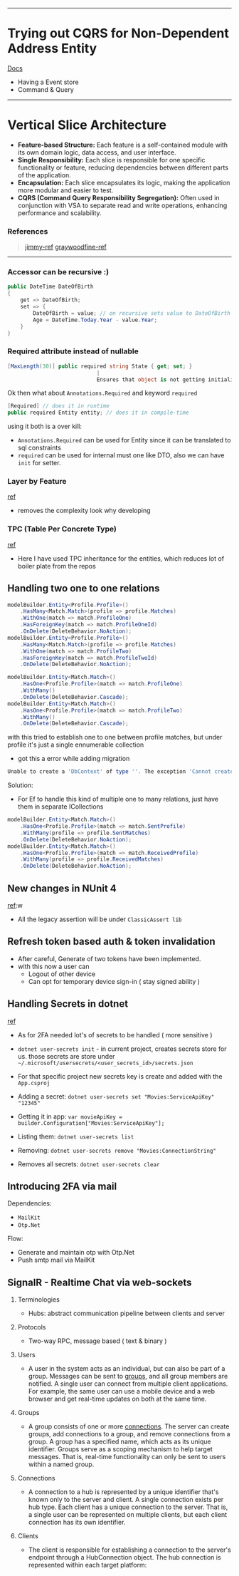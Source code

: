 
---
# Trying out CQRS for Non-Dependent Address Entity
[Docs](https://www.telerik.com/blogs/applying-cqrs-pattern-aspnet-core-application)
- Having a Event store
- Command & Query

---
# Vertical Slice Architecture
- **Feature-based Structure:** Each feature is a self-contained module with its own domain logic, data access, and user interface.
- **Single Responsibility:** Each slice is responsible for one specific functionality or feature, reducing dependencies between different parts of the application.
- **Encapsulation:** Each slice encapsulates its logic, making the application more modular and easier to test.
- **CQRS (Command Query Responsibility Segregation):** Often used in conjunction with VSA to separate read and write operations, enhancing performance and scalability.

### References
> [jimmy-ref](https://www.jimmybogard.com/vertical-slice-architecture/)
> [graywoodfine-ref](https://garywoodfine.com/implementing-vertical-slice-architecture/)

--- 
### Accessor can be recursive :)
```csharp
public DateTime DateOfBirth  
{  
    get => DateOfBirth;  
    set => {
		DateOfBirth = value; // on recursive sets value to DateOfBirth
	    Age = DateTime.Today.Year - value.Year;  
	}
}
```
### Required attribute instead of nullable
```csharp
[MaxLength(30)] public required string State { get; set; }
							|
							Ensures that object is not getting initialized without passing those properties
```

Ok then what about `Annotations.Required` and keyword `required`
```cs
[Required] // does it in runtime
public required Entity entity; // does it in compile-time
```
using it both is a over kill:
- `Annotations.Required` can be used for Entity since it  can be translated to sql constraints
- `required` can be used for internal must one like DTO, also we can have `init` for setter.


### Layer by Feature 
[ref](https://www.jimmybogard.com/vertical-slice-architecture/)
- removes the complexity look why developing

### TPC (Table Per Concrete Type)
[ref](https://www.scholarhat.com/tutorial/entityframework/understanding-inheritance-in-entity-**framework)
- Here I have used TPC inheritance for the entities, which reduces lot of boiler plate from the repos

## Handling two one to one relations
```csharp
modelBuilder.Entity<Profile.Profile>()  
    .HasMany<Match.Match>(profile => profile.Matches)  
    .WithOne(match => match.ProfileOne)  
    .HasForeignKey(match => match.ProfileOneId)  
    .OnDelete(DeleteBehavior.NoAction);  
modelBuilder.Entity<Profile.Profile>()  
    .HasMany<Match.Match>(profile => profile.Matches)  
    .WithOne(match => match.ProfileTwo)  
    .HasForeignKey(match => match.ProfileTwoId)  
    .OnDelete(DeleteBehavior.NoAction);

modelBuilder.Entity<Match.Match>()  
    .HasOne<Profile.Profile>(match => match.ProfileOne)  
    .WithMany()  
    .OnDelete(DeleteBehavior.Cascade);  
modelBuilder.Entity<Match.Match>()  
    .HasOne<Profile.Profile>(match => match.ProfileTwo)  
    .WithMany()  
    .OnDelete(DeleteBehavior.Cascade);
```
with this tried to establish one to one between profile matches, but under profile it's just a single ennumerable collection
- got this a error while adding migration
```powershell
Unable to create a 'DbContext' of type ''. The exception 'Cannot create a relationship between 'Profile.Matches' and 'Match.ProfileTwo' because a relationship already exists between 'Profile.Matches' and 'Match.ProfileOne'. Navigations can only participate in a single relationship. If you want to override an existing relationship call 'Ignore' on the navigation 'Match.ProfileTwo' first in 'OnModelCreating'.' was thrown while attempting to create an instance. For the different patterns supported at design time, see https://go.microsoft.com/fwlink/?linkid=851728
```

Solution:
- For Ef to handle this kind of multiple one to many relations, just have them in separate ICollections
```csharp
modelBuilder.Entity<Match.Match>()  
    .HasOne<Profile.Profile>(match => match.SentProfile)  
    .WithMany(profile => profile.SentMatches)  
    .OnDelete(DeleteBehavior.NoAction);  
modelBuilder.Entity<Match.Match>()  
    .HasOne<Profile.Profile>(match => match.ReceivedProfile)  
    .WithMany(profile => profile.ReceivedMatches)  
    .OnDelete(DeleteBehavior.NoAction);


```

## New changes in NUnit 4
[ref](https://docs.nunit.org/articles/nunit/release-notes/breaking-changes.html):w

- All the legacy assertion will be under `ClassicAssert lib`


## Refresh token based auth & token invalidation
- After careful, Generate of two tokens have been implemented.
- with this now a user can 
	- Logout of other device
	- Can opt for temporary device sign-in ( stay signed ability )


## Handling Secrets in dotnet
[ref](https://learn.microsoft.com/en-us/aspnet/core/security/app-secrets?view=aspnetcore-8.0)
- As for 2FA needed lot's of secrets to be handled ( more sensitive )
- `dotnet user-secrets init` - in current project, creates secrets store for us. those secrets are store under `~/.microsoft/usersecrets/<user_secrets_id>/secrets.json`
- For that specific project new secrets key is create and added with the `App.csproj`

- Adding a secret: `dotnet user-secrets set "Movies:ServiceApiKey" "12345"`
- Getting it in app: `var movieApiKey = builder.Configuration["Movies:ServiceApiKey"];`
- Listing them: `dotnet user-secrets list`
- Removing: `dotnet user-secrets remove "Movies:ConnectionString"`
- Removes all secrets: `dotnet user-secrets clear`

## Introducing 2FA via mail
Dependencies:
- `MailKit`
- `Otp.Net`

Flow:
- Generate and maintain otp with Otp.Net
- Push smtp mail via MailKit


## SignalR - Realtime Chat via web-sockets

1. Terminologies
	- Hubs: abstract communication pipeline between clients and server
2. Protocols
	- Two-way RPC, message based ( text & binary ) 
3. Users
	- A user in the system acts as an individual, but can also be part of a group. Messages can be sent to [groups](https://learn.microsoft.com/en-us/training/modules/aspnet-core-signalr/2-what-is-signalr#groups), and all group members are notified. A single user can connect from multiple client applications. For example, the same user can use a mobile device and a web browser and get real-time updates on both at the same time.
4. Groups
	- A group consists of one or more [connections](https://learn.microsoft.com/en-us/training/modules/aspnet-core-signalr/2-what-is-signalr#connections). The server can create groups, add connections to a group, and remove connections from a group. A group has a specified name, which acts as its unique identifier. Groups serve as a scoping mechanism to help target messages. That is, real-time functionality can only be sent to users within a named group.
5. Connections
	- A connection to a hub is represented by a unique identifier that's known only to the server and client. A single connection exists per hub type. Each client has a unique connection to the server. That is, a single user can be represented on multiple clients, but each client connection has its own identifier.
	
6. Clients
	- The client is responsible for establishing a connection to the server's endpoint through a HubConnection object. The hub connection is represented within each target platform:

